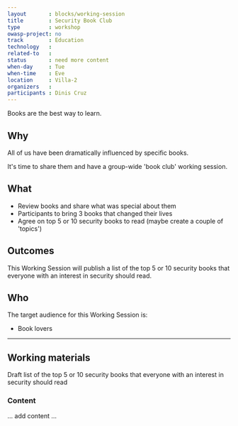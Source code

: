 ```yaml
---
layout       : blocks/working-session
title        : Security Book Club
type         : workshop
owasp-project: no
track        : Education
technology   :
related-to   :
status       : need more content
when-day     : Tue
when-time    : Eve
location     : Villa-2
organizers   :
participants : Dinis Cruz
---
```


Books are the best way to learn.

## Why

All of us have been dramatically influenced by specific books.

It's time to share them and have a group-wide 'book club' working session.

## What

 - Review books and share what was special about them
 - Participants to bring 3 books that changed their lives
 - Agree on top 5 or 10 security books to read (maybe create a couple of 'topics')
 
## Outcomes

This Working Session will publish a list of the top 5 or 10 security books that everyone with an interest in security should read.


## Who

The target audience for this Working Session is:

 - Book lovers

--- 

## Working materials

Draft list of the top 5 or 10 security books that everyone with an interest in security should read

### Content

... add content ...
